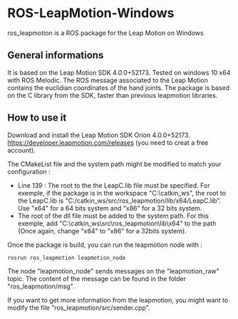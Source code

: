 # ROS-LeapMotion-Windows
ros_leapmotion is a ROS package for the Leap Motion on Windows

## General informations

It is based on the Leap Motion SDK 4.0.0+52173. Tested on windows 10 x64 with ROS Melodic.
The ROS message associated to the Leap Motion contains the euclidian coordinates of the hand joints.
The package is based on the C library from the SDK, faster than previous leapmotion libraries.

## How to use it

Download and install the Leap Motion SDK Orion 4.0.0+52173. https://developer.leapmotion.com/releases (you need to creat a free account).

The CMakeList file and the system path might be modified to match your configuration :
- Line 139 : The root to the the LeapC.lib file must be specified. For exemple, if the package is in the workspace "C:\catkin_ws\", the root to the LeapC.lib is "C:/catkin_ws/src/ros_leapmotion/lib/x64/LeapC.lib". Use "x64" for a 64 bits system and "x86" for a 32 bits system.
- The root of the dll file must be added to the system path. For this exemple, add "C:\catkin_ws\src\ros_leapmotion\lib\x64" to the path (Once again, change "x64" to "x86" for a 32bits system).

Once the package is build, you can run the leapmotion node with :
```
rosrun ros_leapmotion leapmotion_node
```
The node "leapmotion_node" sends messages on the "leapmotion_raw" topic.
The content of the message can be found in the folder "ros_leapmotion/msg".

If you want to get more information from the leapmotion, you might want to modify the file "ros_leapmotion/src/sender.cpp". 
